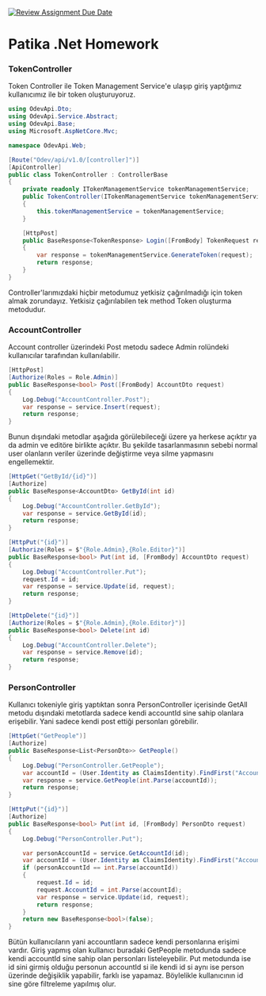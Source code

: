 [![Review Assignment Due Date](https://classroom.github.com/assets/deadline-readme-button-24ddc0f5d75046c5622901739e7c5dd533143b0c8e959d652212380cedb1ea36.svg)](https://classroom.github.com/a/3bErTxjD)
# Patika .Net Homework



### TokenController

Token Controller ile Token Management Service'e ulaşıp giriş yaptğımız kullanıcımız ile bir token oluşturuyoruz.

```c#
using OdevApi.Dto;
using OdevApi.Service.Abstract;
using OdevApi.Base;
using Microsoft.AspNetCore.Mvc;

namespace OdevApi.Web;

[Route("Odev/api/v1.0/[controller]")]
[ApiController]
public class TokenController : ControllerBase
{
    private readonly ITokenManagementService tokenManagementService;
    public TokenController(ITokenManagementService tokenManagementService)
    {
        this.tokenManagementService = tokenManagementService;
    }

    [HttpPost]
    public BaseResponse<TokenResponse> Login([FromBody] TokenRequest request)
    {
        var response = tokenManagementService.GenerateToken(request);
        return response;
    }
}
```

Controller'larımızdaki hiçbir metodumuz yetkisiz çağırılmadığı için token almak zorundayız. Yetkisiz çağırılabilen tek method Token oluşturma metodudur.



### AccountController

Account controller üzerindeki Post metodu sadece Admin rolündeki kullanıcılar tarafından kullanılabilir.

```c#
[HttpPost]
[Authorize(Roles = Role.Admin)]
public BaseResponse<bool> Post([FromBody] AccountDto request)
{
    Log.Debug("AccountController.Post");
    var response = service.Insert(request);
    return response;
}
```

Bunun dışındaki metodlar aşağıda görülebileceği üzere ya herkese açıktır ya da admin ve editöre birlikte açıktır. Bu şekilde tasarlanmasının sebebi normal user olanların veriler üzerinde değiştirme veya silme yapmasını engellemektir.

```c#
[HttpGet("GetById/{id}")]
[Authorize]
public BaseResponse<AccountDto> GetById(int id)
{
    Log.Debug("AccountController.GetById");
    var response = service.GetById(id);
    return response;
}

[HttpPut("{id}")]
[Authorize(Roles = $"{Role.Admin},{Role.Editor}")]
public BaseResponse<bool> Put(int id, [FromBody] AccountDto request)
{
    Log.Debug("AccountController.Put");
    request.Id = id;
    var response = service.Update(id, request);
    return response;
}

[HttpDelete("{id}")]
[Authorize(Roles = $"{Role.Admin},{Role.Editor}")]
public BaseResponse<bool> Delete(int id)
{
    Log.Debug("AccountController.Delete");
    var response = service.Remove(id);
    return response;
}
```



### PersonController

Kullanıcı tokeniyle giriş yaptıktan sonra PersonController içerisinde GetAll metodu dışındaki metotlarda sadece kendi accountId sine sahip olanlara erişebilir. Yani sadece kendi post ettiği personları görebilir.

```c#
[HttpGet("GetPeople")]
[Authorize]
public BaseResponse<List<PersonDto>> GetPeople()
{
    Log.Debug("PersonController.GetPeople");
    var accountId = (User.Identity as ClaimsIdentity).FindFirst("AccountId").Value;
    var response = service.GetPeople(int.Parse(accountId));
    return response;
}

[HttpPut("{id}")]
[Authorize]
public BaseResponse<bool> Put(int id, [FromBody] PersonDto request)
{
    Log.Debug("PersonController.Put");

    var personAccountId = service.GetAccountId(id);
    var accountId = (User.Identity as ClaimsIdentity).FindFirst("AccountId").Value;
    if (personAccountId == int.Parse(accountId))
    {
        request.Id = id;
        request.AccountId = int.Parse(accountId);
        var response = service.Update(id, request);
        return response;
    }
    return new BaseResponse<bool>(false);
}
```

Bütün kullanıcıların yani accountların sadece kendi personlarına erişimi vardır. Giriş yapmış olan kullanıcı buradaki GetPeople metodunda sadece kendi accountId sine sahip olan personları listeleyebilir. Put metodunda ise id sini girmiş olduğu personun accountId si ile kendi id si aynı ise person üzerinde değişiklik yapabilir, farklı ise yapamaz. Böylelikle kullanıcının id sine göre filtreleme yapılmış olur.
